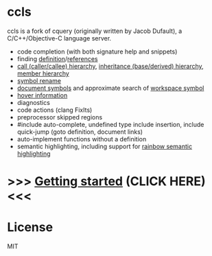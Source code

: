 # ccls

ccls is a fork of cquery (originally written by Jacob Dufault),
a C/C++/Objective-C language server.

  * code completion (with both signature help and snippets)
  * finding [definition](src/messages/text_document_definition.cc)/[references](src/messages/text_document_references.cc)
  * [call (caller/callee) hierarchy](src/messages/cquery_call_hierarchy.cc), [inheritance (base/derived) hierarchy](src/messages/cquery_inheritance_hierarchy.cc), [member hierarchy](src/messages/cquery_member_hierarchy.cc)
  * [symbol rename](src/messages/text_document_rename.cc)
  * [document symbols](src/messages/text_document_document_symbol.cc) and approximate search of [workspace symbol](src/messages/workspace_symbol.cc)
  * [hover information](src/messages/text_document_hover.cc)
  * diagnostics
  * code actions (clang FixIts)
  * preprocessor skipped regions
  * #include auto-complete, undefined type include insertion, include quick-jump
    (goto definition, document links)
  * auto-implement functions without a definition
  * semantic highlighting, including support for [rainbow semantic highlighting](https://medium.com/@evnbr/coding-in-color-3a6db2743a1e)

# >>> [Getting started](https://github.com/MaskRay/ccls/wiki/Getting-started) (CLICK HERE) <<<

# License

MIT
